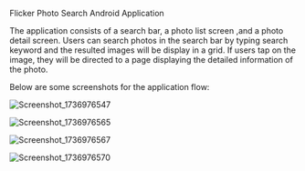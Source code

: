 Flicker Photo Search Android Application

The application consists of a search bar, a photo list screen ,and a photo detail screen.
Users can search photos in the search bar by typing search keyword and the resulted images will be display in a grid. If users tap on the image, they will be directed to a page displaying the detailed information of the photo.

Below are some screenshots for the application flow:

![Screenshot_1736976547](https://github.com/user-attachments/assets/f5e5fe7b-0b83-43d1-81ed-b28a057dc584)

![Screenshot_1736976565](https://github.com/user-attachments/assets/56366d2e-7444-41ff-8fcd-14cc6468015f)

![Screenshot_1736976567](https://github.com/user-attachments/assets/03cb70d0-7b11-47cf-966b-0d36104af39a)

![Screenshot_1736976570](https://github.com/user-attachments/assets/425cadf7-7e8f-4cea-a360-2540715320ad)

